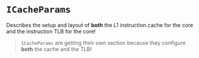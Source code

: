 # `ICacheParams`
Describes the setup and layout of **both** the L1 instruction cache for the core and the instruction TLB for the core!

> `ICacheParams` are getting their own section because they configure **both** the cache and the TLB!
